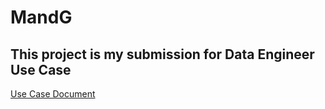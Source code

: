 # MandG
## This project is my submission for Data Engineer Use Case
[Use Case Document](https://github.com/sudipr/MandG/blob/d6ece513ce4f8ed877ed047ffad5775c29c9da66/Use%20Case%20-%20Data%20Engineer.docx)

